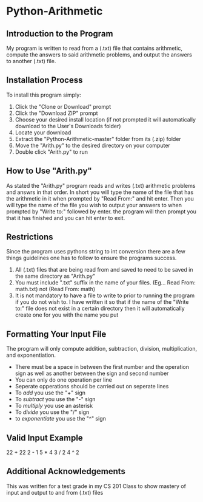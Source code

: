 # Python-Arithmetic
## Introduction to the Program
My program is written to read from a (.txt) file that contains arithmetic, compute the answers to said arithmetic problems, and output the answers to another (.txt) file.
## Installation Process
To install this program simply:
1) Click the "Clone or Download" prompt
2) Click the "Download ZIP" prompt
3) Choose your desired install location (if not prompted it will automatically download to the User's Downloads folder)
4) Locate your download
5) Extract the "Python-Arithmetic-master" folder from its (.zip) folder
6) Move the "Arith.py" to the desired directory on your computer
7) Double click "Arith.py" to run
## How to Use "Arith.py"
As stated the "Arith.py" program reads and writes (.txt) arithmetic problems and answrs in that order. In short you will type the name of the file that has the arithmetic in it when prompted by "Read From:" and hit enter. Then you will type the name of the file you wish to output your answers to when prompted by "Write to:" followed by enter. the program will then prompt you that it has finished and you can hit enter to exit.
  ## Restrictions
  Since the program uses pythons string to int conversion there are a few things guidelines one has to follow to ensure the programs      success.
  1) All (.txt) files that are being read from and saved to need to be saved in the same directory as "Arith.py"
  2) You must include ".txt" suffix in the name of your files. (Eg... Read From: math.txt) not (Read From: math)
  3) It is not mandatory to have a file to write to prior to running the program if you do not wish to. I have written it so that if the name of the "Write to:" file does not exist in a certain directory then it will automatically create one for you with the name you put
  ## Formatting Your Input File
  The program will only compute addition, subtraction, division, multiplication, and exponentiation.
  * There must be a space in between the first number and the operation sign as well as another between the sign and second number
  * You can only do one operation per line
  * Seperate opperations should be carried out on seperate lines
  * To *add* you use the "+" sign
  * To *subtract* you use the "-" sign
  * To *multiply* you use an asterisk
  * To *divide* you use the "/" sign
  * to *exponentiate* you use the "^" sign
  ## Valid Input Example
  
  22 + 22
  2 - 1
  5 * 4
  3 / 2
  4 ^ 2
  ## Additional Acknowledgements
  This was written for a test grade in my CS 201 Class to show mastery of input and output to and from (.txt) files
